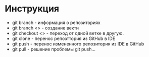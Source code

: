 # Инструкция

- git branch - информация о репозиториях
- git branch <> - создание векти
- git checkout <> - переход от одной ветке в другую.
- git clone - перенос репозттория из GitHub в IDE
- git push - перенос измененного репозитория из IDE в GitHub
- git pull - решение проблемы git push...
